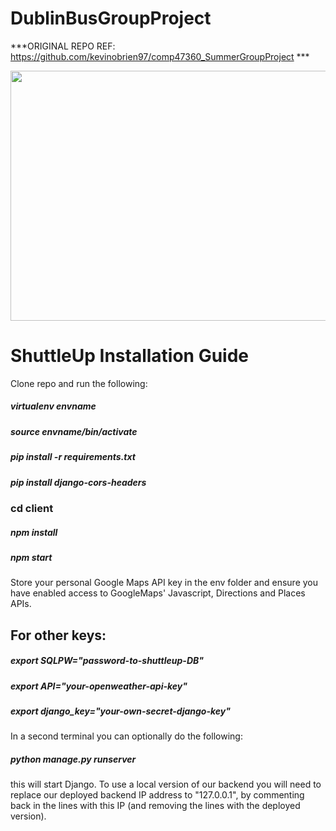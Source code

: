 # DublinBusGroupProject



***ORIGINAL REPO REF: https://github.com/kevinobrien97/comp47360_SummerGroupProject ***

<img src = "https://media.giphy.com/media/v1.Y2lkPTc5MGI3NjExNTQyNmI1YmRhNmVkZjBhOTkzYjZmYzUyY2MyNThiNWU2ZWNkMjFlMiZjdD1n/e5bNjlMCcfv0cSzlS5/giphy.gif"
 width="600" height="400" />
 
# ShuttleUp Installation Guide 

Clone repo and run the following:

##### virtualenv envname
##### source envname/bin/activate 

##### pip install -r requirements.txt
##### pip install django-cors-headers

### cd client

##### npm install

##### npm start 

Store your personal Google Maps API key in the env folder and ensure you have enabled access to GoogleMaps' Javascript, Directions and Places APIs. 

## For other keys: 

##### export SQLPW="password-to-shuttleup-DB" 
##### export API="your-openweather-api-key"
##### export django_key="your-own-secret-django-key"

In a second terminal you can optionally do the following: 

##### python manage.py runserver 

this will start Django. To use a local version of our backend you will need to replace our deployed backend IP address to "127.0.0.1", by commenting back in the lines with this IP (and removing the lines with the deployed version). 
